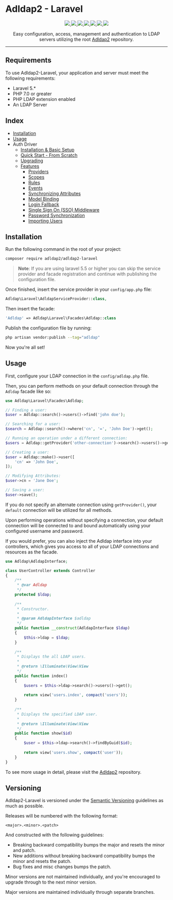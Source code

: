 # Adldap2 - Laravel

<p align="center">
 <a href="www.laravel.com">
  <img src="https://img.shields.io/badge/Built_for-Laravel-green.svg?style=flat-square">
 </a>
 <a href="https://travis-ci.org/Adldap2/Adldap2-Laravel">
  <img src="https://img.shields.io/travis/Adldap2/Adldap2-Laravel.svg?style=flat-square">
 </a>
 <a href="https://travis-ci.org/Adldap2/Adldap2-Laravel">
  <img src="https://img.shields.io/travis/Adldap2/Adldap2-Laravel.svg?style=flat-square">
 </a>
 <a href="https://scrutinizer-ci.com/g/Adldap2/Adldap2-Laravel">
  <img src="https://img.shields.io/scrutinizer/g/Adldap2/Adldap2-laravel/master.svg?style=flat-square">
 </a>
 <a href="https://packagist.org/packages/adldap2/adldap2-laravel">
  <img src="https://img.shields.io/packagist/dt/adldap2/adldap2-laravel.svg?style=flat-square">
 </a>
 <a href="https://packagist.org/packages/adldap2/adldap2-laravel">
  <img src="https://img.shields.io/packagist/v/adldap2/adldap2-laravel.svg?style=flat-square">
 </a>
 <a href="https://packagist.org/packages/adldap2/adldap2-laravel">
  <img src="https://img.shields.io/packagist/l/adldap2/adldap2-laravel.svg?style=flat-square">
 </a>
</p>

<p align="center">
Easy configuration, access, management and authentication to LDAP servers utilizing the root
 <a href="http://www.github.com/Adldap2/Adldap2">Adldap2</a> repository.
</p>

---

## Requirements

To use Adldap2-Laravel, your application and server must meet the following requirements:

- Laravel 5.*
- PHP 7.0 or greater
- PHP LDAP extension enabled
- An LDAP Server

## Index

* [Installation](#installation)
* [Usage](#usage)
* Auth Driver
  * [Installation & Basic Setup](docs/auth.md#installation)
  * [Quick Start - From Scratch](docs/quick-start.md)
  * [Upgrading](docs/auth.md#upgrading-from-3-to-4)
  * [Features](docs/auth.md#features)
    * [Providers](docs/auth.md#providers)
    * [Scopes](docs/auth.md#scopes)
    * [Rules](docs/auth.md#rules)
    * [Events](docs/auth.md#events)
    * [Synchronizing Attributes](docs/auth.md#syncing-attributes)
    * [Model Binding](docs/auth.md#model-binding)
    * [Login Fallback](docs/auth.md#fallback)
    * [Single Sign On (SSO) Middleware](docs/auth.md#middleware)
    * [Password Synchronization](docs/auth.md#password-synchronization)
    * [Importing Users](docs/importing.md)

## Installation

Run the following command in the root of your project:

```bash
composer require adldap2/adldap2-laravel
```

> **Note**: If you are using laravel 5.5 or higher you can skip the service provider
> and facade registration and continue with publishing the configuration file.

Once finished, insert the service provider in your `config/app.php` file:

```php
Adldap\Laravel\AdldapServiceProvider::class,
```

Then insert the facade:

```php
'Adldap' => Adldap\Laravel\Facades\Adldap::class
```

Publish the configuration file by running:

```bash
php artisan vendor:publish --tag="adldap"
```

Now you're all set!

## Usage

First, configure your LDAP connection in the `config/adldap.php` file.

Then, you can perform methods on your default connection through the `Adldap` facade like so:

```php
use Adldap\Laravel\Facades\Adldap;

// Finding a user:
$user = Adldap::search()->users()->find('john doe');

// Searching for a user:
$search = Adldap::search()->where('cn', '=', 'John Doe')->get();

// Running an operation under a different connection:
$users = Adldap::getProvider('other-connection')->search()->users()->get();

// Creating a user:
$user = Adldap::make()->user([
    'cn' => 'John Doe',
]);

// Modifying Attributes:
$user->cn = 'Jane Doe';

// Saving a user:
$user->save();
```

If you do not specify an alternate connection using `getProvider()`, your
`default` connection will be utilized for all methods.

Upon performing operations without specifying a connection, your default
connection will be connected to and bound automatically
using your configured username and password.

If you would prefer, you can also inject the Adldap interface into your controllers,
which gives you access to all of your LDAP connections and resources as the facade.

```php
use Adldap\AdldapInterface;

class UserController extends Controller
{
    /**
     * @var Adldap
     */
    protected $ldap;
    
    /**
     * Constructor.
     *
     * @param AdldapInterface $adldap
     */
    public function __construct(AdldapInterface $ldap)
    {
        $this->ldap = $ldap;
    }
    
    /**
     * Displays the all LDAP users.
     *
     * @return \Illuminate\View\View
     */
    public function index()
    {
        $users = $this->ldap->search()->users()->get();
        
        return view('users.index', compact('users'));
    }
    
    /**
     * Displays the specified LDAP user.
     *
     * @return \Illuminate\View\View
     */
    public function show($id)
    {
        $user = $this->ldap->search()->findByGuid($id);
        
        return view('users.show', compact('user'));
    }
}
```

To see more usage in detail, please visit the [Adldap2](http://github.com/Adldap2/Adldap2) repository.

## Versioning

Adldap2-Laravel is versioned under the [Semantic Versioning](http://semver.org/) guidelines as much as possible.

Releases will be numbered with the following format:

`<major>.<minor>.<patch>`

And constructed with the following guidelines:

* Breaking backward compatibility bumps the major and resets the minor and patch.
* New additions without breaking backward compatibility bumps the minor and resets the patch.
* Bug fixes and misc changes bumps the patch.

Minor versions are not maintained individually, and you're encouraged to upgrade through to the next minor version.

Major versions are maintained individually through separate branches.
